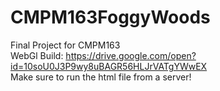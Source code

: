 # CMPM163FoggyWoods
Final Project for CMPM163  
WebGl Build: https://drive.google.com/open?id=10soU0J3P9wy8uBAGR56HLJrVATgYWwEX  
Make sure to run the html file from a server!
